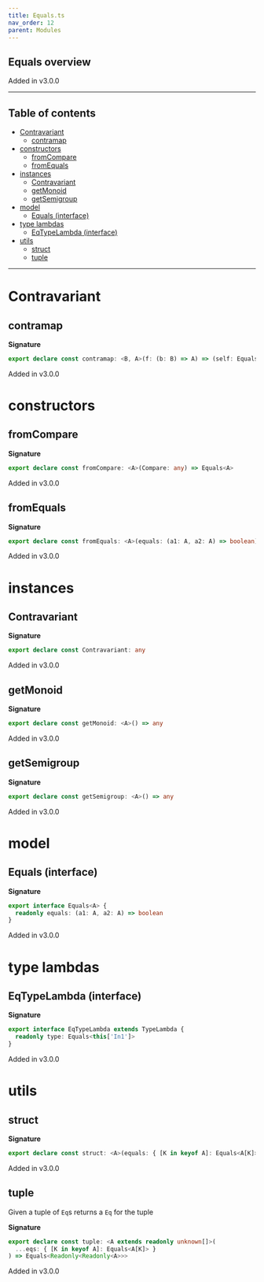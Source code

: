 ```yaml
---
title: Equals.ts
nav_order: 12
parent: Modules
---
```


## Equals overview

Added in v3.0.0

---

<h2 class="text-delta">Table of contents</h2>

- [Contravariant](#contravariant)
  - [contramap](#contramap)
- [constructors](#constructors)
  - [fromCompare](#fromcompare)
  - [fromEquals](#fromequals)
- [instances](#instances)
  - [Contravariant](#contravariant-1)
  - [getMonoid](#getmonoid)
  - [getSemigroup](#getsemigroup)
- [model](#model)
  - [Equals (interface)](#equals-interface)
- [type lambdas](#type-lambdas)
  - [EqTypeLambda (interface)](#eqtypelambda-interface)
- [utils](#utils)
  - [struct](#struct)
  - [tuple](#tuple)

---

# Contravariant

## contramap

**Signature**

```ts
export declare const contramap: <B, A>(f: (b: B) => A) => (self: Equals<A>) => Equals<B>
```

Added in v3.0.0

# constructors

## fromCompare

**Signature**

```ts
export declare const fromCompare: <A>(Compare: any) => Equals<A>
```

Added in v3.0.0

## fromEquals

**Signature**

```ts
export declare const fromEquals: <A>(equals: (a1: A, a2: A) => boolean) => Equals<A>
```

Added in v3.0.0

# instances

## Contravariant

**Signature**

```ts
export declare const Contravariant: any
```

Added in v3.0.0

## getMonoid

**Signature**

```ts
export declare const getMonoid: <A>() => any
```

Added in v3.0.0

## getSemigroup

**Signature**

```ts
export declare const getSemigroup: <A>() => any
```

Added in v3.0.0

# model

## Equals (interface)

**Signature**

```ts
export interface Equals<A> {
  readonly equals: (a1: A, a2: A) => boolean
}
```

Added in v3.0.0

# type lambdas

## EqTypeLambda (interface)

**Signature**

```ts
export interface EqTypeLambda extends TypeLambda {
  readonly type: Equals<this['In1']>
}
```

Added in v3.0.0

# utils

## struct

**Signature**

```ts
export declare const struct: <A>(equals: { [K in keyof A]: Equals<A[K]> }) => Equals<{ readonly [K in keyof A]: A[K] }>
```

Added in v3.0.0

## tuple

Given a tuple of `Eq`s returns a `Eq` for the tuple

**Signature**

```ts
export declare const tuple: <A extends readonly unknown[]>(
  ...eqs: { [K in keyof A]: Equals<A[K]> }
) => Equals<Readonly<Readonly<A>>>
```

Added in v3.0.0
